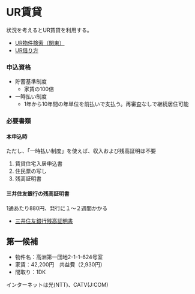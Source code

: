 # UR賃貸
状況を考えるとUR賃貸を利用する。
* [UR物件検索（関東）](https://www.ur-net.go.jp/chintai/kanto/)
* [UR借り方](https://www.ur-net.go.jp/chintai/rent/)

### 申込資格
- 貯蓄基準制度
    - 家賃の100倍
- 一時払い制度
    - 1年から10年間の年単位を前払いで支払う。再審査なしで継続居住可能 

### 必要書類
#### 本申込時
ただし、「一時払い制度」を使えば、収入および残高証明は不要
1. 賃貸住宅入居申込書
1. 住民票の写し
1. 残高証明書
#### 三井住友銀行の残高証明書
1通あたり880円、発行に１〜２週間かかる
- [三井住友銀行残高証明書](https://www.smbc.co.jp/kojin/otetsuduki/sonota/zandaka/)

## 第一候補
- 物件名：高洲第一団地2-1-1-624号室　
- 家賃：42,200円　共益費（2,930円）
- 間取り：1DK

インターネットは光(NTT)、CATV(J:COM)
